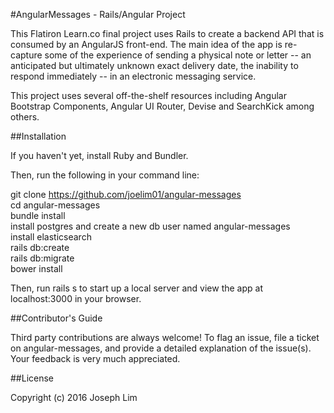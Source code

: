 #AngularMessages - Rails/Angular Project

This Flatiron Learn.co final project uses Rails to create a backend API that is consumed by an AngularJS front-end. The main idea of the app is re-capture some of the experience of sending a physical note or letter -- an anticipated but ultimately unknown exact delivery date, the inability to respond immediately -- in an electronic messaging service.

This project uses several off-the-shelf resources including Angular Bootstrap Components, Angular UI Router, Devise and SearchKick among others.

##Installation

If you haven't yet, install Ruby and Bundler.

Then, run the following in your command line:

git clone https://github.com/joelim01/angular-messages  
cd angular-messages  
bundle install  
install postgres and create a new db user named angular-messages  
install elasticsearch  
rails db:create  
rails db:migrate  
bower install

Then, run rails s to start up a local server and view the app at localhost:3000 in your browser.

##Contributor's Guide

Third party contributions are always welcome! To flag an issue, file a ticket on angular-messages, and provide a detailed explanation of the issue(s). Your feedback is very much appreciated.

##License

Copyright (c) 2016 Joseph Lim
